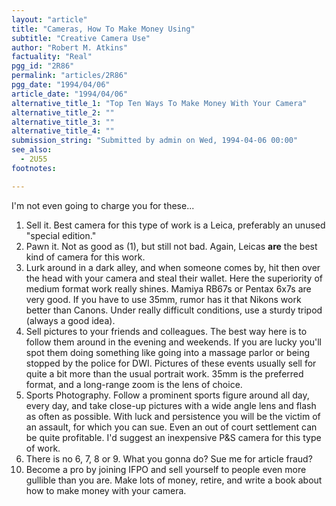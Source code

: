 ```yaml
---
layout: "article"
title: "Cameras, How To Make Money Using"
subtitle: "Creative Camera Use"
author: "Robert M. Atkins"
factuality: "Real"
pgg_id: "2R86"
permalink: "articles/2R86"
pgg_date: "1994/04/06"
article_date: "1994/04/06"
alternative_title_1: "Top Ten Ways To Make Money With Your Camera"
alternative_title_2: ""
alternative_title_3: ""
alternative_title_4: ""
submission_string: "Submitted by admin on Wed, 1994-04-06 00:00"
see_also:
  - 2U55
footnotes: 

---
```

<div>
<p>I'm not even going to charge you for these...</p>
<ol>
<li value="1">Sell it. Best camera for this type of work is a Leica, preferably an unused "special edition."</li>
<li value="2">Pawn it. Not as good as (1), but still not bad. Again, Leicas <strong>are</strong> the best kind of camera for this work.</li>
<li value="3">Lurk around in a dark alley, and when someone comes by, hit then over the head with your camera and steal their wallet. Here the superiority of medium format work really shines. Mamiya RB67s or Pentax 6x7s are very good. If you have to use 35mm, rumor has it that Nikons work better than Canons. Under really difficult conditions, use a sturdy tripod (always a good idea).</li>
<li value="4">Sell pictures to your friends and colleagues. The best way here is to follow them around in the evening and weekends. If you are lucky you'll spot them doing something like going into a massage parlor or being stopped by the police for DWI. Pictures of these events usually sell for quite a bit more than the usual portrait work. 35mm is the preferred format, and a long-range zoom is the lens of choice.</li>
<li value="5">Sports Photography. Follow a prominent sports figure around all day, every day, and take close-up pictures with a wide angle lens and flash as often as possible. With luck and persistence you will be the victim of an assault, for which you can sue. Even an out of court settlement can be quite profitable. I'd suggest an inexpensive P&amp;S camera for this type of work.</li>
<li value="6">There is no 6, 7, 8 or 9. What you gonna do? Sue me for article fraud?</li>
<li value="10">Become a pro by joining IFPO and sell yourself to people even more gullible than you are. Make lots of money, retire, and write a book about how to make money with your camera.</li>
</ol>
</div>

